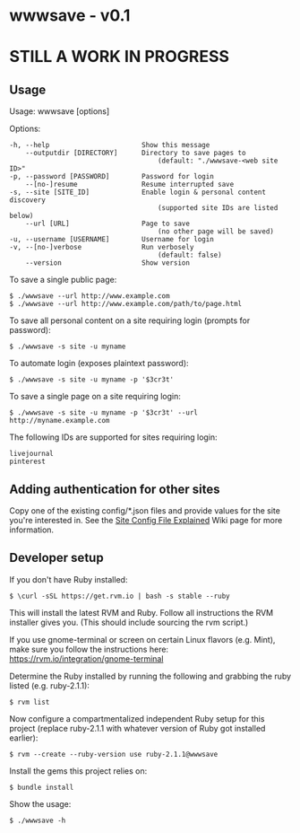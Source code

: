 wwwsave - v0.1
======================
STILL A WORK IN PROGRESS
========================

Usage
-----
Usage: wwwsave [options]

Options:

    -h, --help                       Show this message
        --outputdir [DIRECTORY]      Directory to save pages to
                                         (default: "./wwwsave-<web site ID>"
    -p, --password [PASSWORD]        Password for login
        --[no-]resume                Resume interrupted save
    -s, --site [SITE_ID]             Enable login & personal content discovery
                                         (supported site IDs are listed below)
        --url [URL]                  Page to save
                                         (no other page will be saved)
    -u, --username [USERNAME]        Username for login
    -v, --[no-]verbose               Run verbosely
                                         (default: false)
        --version                    Show version


To save a single public page:

    $ ./wwwsave --url http://www.example.com
    $ ./wwwsave --url http://www.example.com/path/to/page.html

To save all personal content on a site requiring login (prompts for password):

    $ ./wwwsave -s site -u myname

To automate login (exposes plaintext password):

    $ ./wwwsave -s site -u myname -p '$3cr3t'

To save a single page on a site requiring login:

    $ ./wwwsave -s site -u myname -p '$3cr3t' --url http://myname.example.com


The following IDs are supported for sites requiring login:

    livejournal
    pinterest


Adding authentication for other sites
-------------------------------------
Copy one of the existing config/*.json files and provide values for the site you're interested in. See the [Site Config File Explained](https://github.com/m5n/wwwsave/wiki/Site-Config-File-Explained) Wiki page for more information.


Developer setup
---------------
If you don't have Ruby installed:

    $ \curl -sSL https://get.rvm.io | bash -s stable --ruby

This will install the latest RVM and Ruby. Follow all instructions the RVM installer gives you. (This should include sourcing the rvm script.)

If you use gnome-terminal or screen on certain Linux flavors (e.g. Mint), make sure you follow the instructions here: https://rvm.io/integration/gnome-terminal

Determine the Ruby installed by running the following and grabbing the ruby listed (e.g. ruby-2.1.1):

    $ rvm list

Now configure a compartmentalized independent Ruby setup for this project (replace ruby-2.1.1 with whatever version of Ruby got installed earlier):

    $ rvm --create --ruby-version use ruby-2.1.1@wwwsave

Install the gems this project relies on:

    $ bundle install

Show the usage:

    $ ./wwwsave -h
